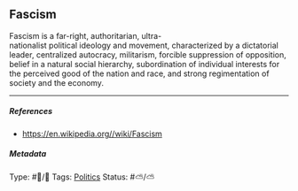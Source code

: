 ## Fascism

Fascism is a far-right, authoritarian, ultra-nationalist political ideology and movement, characterized by a dictatorial leader, centralized autocracy, militarism, forcible suppression of opposition, belief in a natural social hierarchy, subordination of individual interests for the perceived good of the nation and race, and strong regimentation of society and the economy.

---

##### References

* https://en.wikipedia.org//wiki/Fascism

##### Metadata

Type: #🔵/🔵 
Tags: [Politics](Politics.md)
Status: #⛅️/⛅️ 

